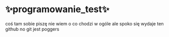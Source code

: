 # ✨programowanie_test✨
coś tam sobie piszę nie wiem o co chodzi w ogóle
ale spoko się wydaje ten github no git jest poggers
